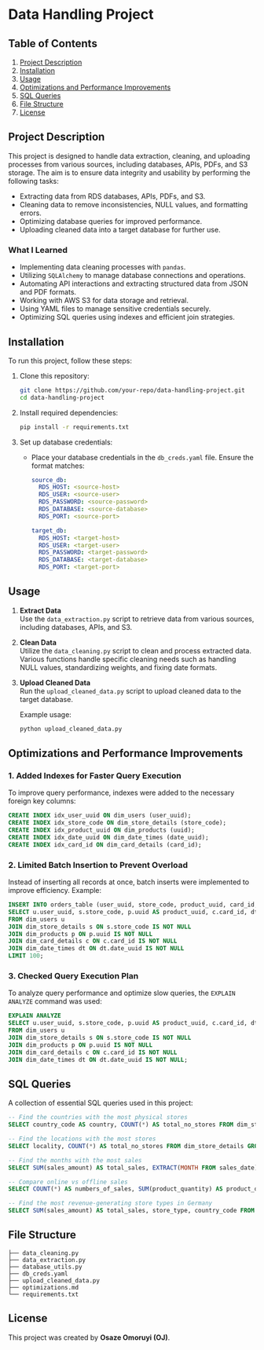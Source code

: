 # Data Handling Project

## Table of Contents

1. [Project Description](#project-description)
2. [Installation](#installation)
3. [Usage](#usage)
4. [Optimizations and Performance Improvements](#optimizations-and-performance-improvements)
5. [SQL Queries](#sql-queries)
6. [File Structure](#file-structure)
7. [License](#license)

## Project Description

This project is designed to handle data extraction, cleaning, and uploading processes from various sources, including databases, APIs, PDFs, and S3 storage. The aim is to ensure data integrity and usability by performing the following tasks:

- Extracting data from RDS databases, APIs, PDFs, and S3.
- Cleaning data to remove inconsistencies, NULL values, and formatting errors.
- Optimizing database queries for improved performance.
- Uploading cleaned data into a target database for further use.

### What I Learned

- Implementing data cleaning processes with `pandas`.
- Utilizing `SQLAlchemy` to manage database connections and operations.
- Automating API interactions and extracting structured data from JSON and PDF formats.
- Working with AWS S3 for data storage and retrieval.
- Using YAML files to manage sensitive credentials securely.
- Optimizing SQL queries using indexes and efficient join strategies.

## Installation

To run this project, follow these steps:

1. Clone this repository:

   ```bash
   git clone https://github.com/your-repo/data-handling-project.git
   cd data-handling-project
   ```

2. Install required dependencies:

   ```bash
   pip install -r requirements.txt
   ```

3. Set up database credentials:

   - Place your database credentials in the `db_creds.yaml` file. Ensure the format matches:

     ```yaml
     source_db:
       RDS_HOST: <source-host>
       RDS_USER: <source-user>
       RDS_PASSWORD: <source-password>
       RDS_DATABASE: <source-database>
       RDS_PORT: <source-port>

     target_db:
       RDS_HOST: <target-host>
       RDS_USER: <target-user>
       RDS_PASSWORD: <target-password>
       RDS_DATABASE: <target-database>
       RDS_PORT: <target-port>
     ```

## Usage

1. **Extract Data**  
   Use the `data_extraction.py` script to retrieve data from various sources, including databases, APIs, and S3.

2. **Clean Data**  
   Utilize the `data_cleaning.py` script to clean and process extracted data. Various functions handle specific cleaning needs such as handling NULL values, standardizing weights, and fixing date formats.

3. **Upload Cleaned Data**  
   Run the `upload_cleaned_data.py` script to upload cleaned data to the target database.

   Example usage:

   ```bash
   python upload_cleaned_data.py
   ```

## Optimizations and Performance Improvements

### 1. Added Indexes for Faster Query Execution

To improve query performance, indexes were added to the necessary foreign key columns:

```sql
CREATE INDEX idx_user_uuid ON dim_users (user_uuid);
CREATE INDEX idx_store_code ON dim_store_details (store_code);
CREATE INDEX idx_product_uuid ON dim_products (uuid);
CREATE INDEX idx_date_uuid ON dim_date_times (date_uuid);
CREATE INDEX idx_card_id ON dim_card_details (card_id);
```

### 2. Limited Batch Insertion to Prevent Overload

Instead of inserting all records at once, batch inserts were implemented to improve efficiency. Example:

```sql
INSERT INTO orders_table (user_uuid, store_code, product_uuid, card_id, date_uuid, order_date, total_amount, status)
SELECT u.user_uuid, s.store_code, p.uuid AS product_uuid, c.card_id, dt.date_uuid, CURRENT_DATE, 100.50, 'pending'
FROM dim_users u
JOIN dim_store_details s ON s.store_code IS NOT NULL
JOIN dim_products p ON p.uuid IS NOT NULL
JOIN dim_card_details c ON c.card_id IS NOT NULL
JOIN dim_date_times dt ON dt.date_uuid IS NOT NULL
LIMIT 100;
```

### 3. Checked Query Execution Plan

To analyze query performance and optimize slow queries, the `EXPLAIN ANALYZE` command was used:

```sql
EXPLAIN ANALYZE
SELECT u.user_uuid, s.store_code, p.uuid AS product_uuid, c.card_id, dt.date_uuid, CURRENT_DATE, 100.50, 'pending'
FROM dim_users u
JOIN dim_store_details s ON s.store_code IS NOT NULL
JOIN dim_products p ON p.uuid IS NOT NULL
JOIN dim_card_details c ON c.card_id IS NOT NULL
JOIN dim_date_times dt ON dt.date_uuid IS NOT NULL;
```

## SQL Queries

A collection of essential SQL queries used in this project:

```sql
-- Find the countries with the most physical stores
SELECT country_code AS country, COUNT(*) AS total_no_stores FROM dim_store_details GROUP BY country_code ORDER BY total_no_stores DESC;

-- Find the locations with the most stores
SELECT locality, COUNT(*) AS total_no_stores FROM dim_store_details GROUP BY locality ORDER BY total_no_stores DESC;

-- Find the months with the most sales
SELECT SUM(sales_amount) AS total_sales, EXTRACT(MONTH FROM sales_date) AS month FROM sales_table GROUP BY month ORDER BY total_sales DESC;

-- Compare online vs offline sales
SELECT COUNT(*) AS numbers_of_sales, SUM(product_quantity) AS product_quantity_count, CASE WHEN location = 'Web' THEN 'Web' ELSE 'Offline' END AS location FROM sales_table GROUP BY location;

-- Find the most revenue-generating store types in Germany
SELECT SUM(sales_amount) AS total_sales, store_type, country_code FROM sales_table JOIN dim_store_details ON sales_table.store_code = dim_store_details.store_code WHERE country_code = 'DE' GROUP BY store_type, country_code ORDER BY total_sales DESC;
```

## File Structure

```plaintext
├── data_cleaning.py
├── data_extraction.py
├── database_utils.py
├── db_creds.yaml
├── upload_cleaned_data.py
├── optimizations.md
└── requirements.txt
```

## License

This project was created by **Osaze Omoruyi (OJ)**.
